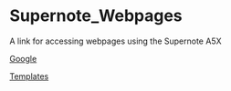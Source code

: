 # Supernote_Webpages
A link for accessing webpages using the Supernote A5X

[Google](https://www.google.com)

[Templates](https://supernote-templates.mostlyuseful.tech/)
